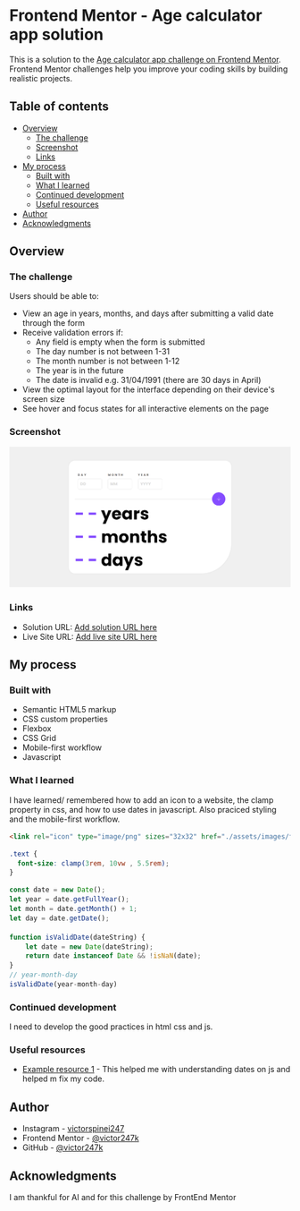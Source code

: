 # Frontend Mentor - Age calculator app solution

This is a solution to the [Age calculator app challenge on Frontend Mentor](https://www.frontendmentor.io/challenges/age-calculator-app-dF9DFFpj-Q). Frontend Mentor challenges help you improve your coding skills by building realistic projects. 

## Table of contents

- [Overview](#overview)
  - [The challenge](#the-challenge)
  - [Screenshot](#screenshot)
  - [Links](#links)
- [My process](#my-process)
  - [Built with](#built-with)
  - [What I learned](#what-i-learned)
  - [Continued development](#continued-development)
  - [Useful resources](#useful-resources)
- [Author](#author)
- [Acknowledgments](#acknowledgments)

## Overview

### The challenge

Users should be able to:

- View an age in years, months, and days after submitting a valid date through the form
- Receive validation errors if:
  - Any field is empty when the form is submitted
  - The day number is not between 1-31
  - The month number is not between 1-12
  - The year is in the future
  - The date is invalid e.g. 31/04/1991 (there are 30 days in April)
- View the optimal layout for the interface depending on their device's screen size
- See hover and focus states for all interactive elements on the page

### Screenshot

![](./design//screenshot.png)

### Links

- Solution URL: [Add solution URL here](https://your-solution-url.com)
- Live Site URL: [Add live site URL here](https://your-live-site-url.com)

## My process

### Built with

- Semantic HTML5 markup
- CSS custom properties
- Flexbox
- CSS Grid
- Mobile-first workflow
- Javascript

### What I learned

I have learned/ remembered how to add an icon to a website, the clamp property in css, and how to use dates in javascript. Also praciced styling and the mobile-first workflow.

```html
<link rel="icon" type="image/png" sizes="32x32" href="./assets/images/favicon-32x32.png">
```
```css
.text {
  font-size: clamp(3rem, 10vw , 5.5rem);
}
```
```js
const date = new Date();
let year = date.getFullYear();
let month = date.getMonth() + 1;
let day = date.getDate();

function isValidDate(dateString) {
    let date = new Date(dateString);
    return date instanceof Date && !isNaN(date);
} 
// year-month-day
isValidDate(year-month-day)
```

### Continued development

I need to develop the good practices in html css and js.

### Useful resources

- [Example resource 1](https://chat.openai.com) - This helped me with understanding dates on js and helped m fix my code.

## Author

- Instagram - [victorspinei247](https://www.instagram.com/victorspinei247/)
- Frontend Mentor - [@victor247k](https://www.frontendmentor.io/profile/victor247k)
- GitHub - [@victor247k](https://github.com/victor247k)

## Acknowledgments

I am thankful for AI and for this challenge by FrontEnd Mentor

